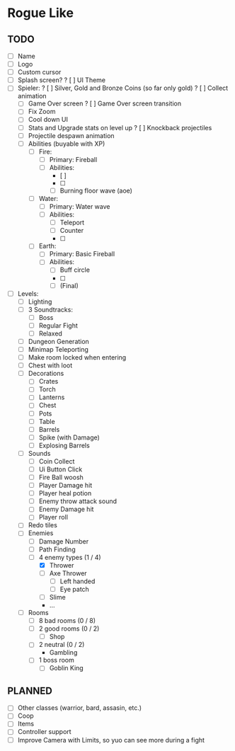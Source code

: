 # Rogue Like

## TODO

- [ ] Name
- [ ] Logo
- [ ] Custom cursor
- [ ] Splash screen?
? [ ] UI Theme
- [ ] Spieler:
	? [ ] Silver, Gold and Bronze Coins (so far only gold)
	? [ ] Collect animation
	- [ ] Game Over screen
	? [ ] Game Over screen transition
	- [ ] Fix Zoom
	- [ ] Cool down UI
	- [ ] Stats and Upgrade stats on level up
	? [ ] Knockback projectiles
	- [ ] Projectile despawn animation
	- [ ] Abilities (buyable with XP)
		- [ ] Fire:
			- [ ] Primary: Fireball
			- [ ] Abilities:
				- [ ] 
				- [ ] 
				- [ ] Burning floor wave (aoe)
		- [ ] Water:
			- [ ] Primary: Water wave
			- [ ] Abilities:
				- [ ] Teleport
				- [ ] Counter
				- [ ] 
		- [ ] Earth:
			- [ ] Primary: Basic Fireball
			- [ ] Abilities:
				- [ ] Buff circle
				- [ ] 
				- [ ] (Final)
- [ ] Levels:
	- [ ] Lighting
	- [ ] 3 Soundtracks:
		- [ ] Boss
		- [ ] Regular Fight
		- [ ] Relaxed
	- [ ] Dungeon Generation
	- [ ] Minimap Teleporting
	- [ ] Make room locked when entering
	- [ ] Chest with loot
	- [ ] Decorations
		- [ ] Crates
		- [ ] Torch
		- [ ] Lanterns
		- [ ] Chest
		- [ ] Pots
		- [ ] Table
		- [ ] Barrels
		- [ ] Spike (with Damage)
		- [ ] Explosing Barrels
	- [ ] Sounds
		- [ ] Coin Collect
		- [ ] Ui Button Click
		- [ ] Fire Ball woosh
		- [ ] Player Damage hit
		- [ ] Player heal potion
		- [ ] Enemy throw attack sound
		- [ ] Enemy Damage hit
		- [ ] Player roll
	- [ ] Redo tiles
	- [ ] Enemies
		- [ ] Damage Number
		- [ ] Path Finding
		- [ ] 4 enemy types (1 / 4)
			- [x] Thrower
			- [ ] Axe Thrower
				- [ ] Left handed
				- [ ] Eye patch
			- [ ] Slime
			- ...
	- [ ] Rooms
		- [ ] 8 bad rooms (0 / 8)
		- [ ] 2 good rooms (0 / 2)
			- [ ] Shop
		- [ ] 2 neutral (0 / 2)
			- Gambling
		- [ ] 1 boss room
			- [ ] Goblin King

## PLANNED

- [ ] Other classes (warrior, bard, assasin, etc.)
- [ ] Coop
- [ ] Items
- [ ] Controller support
- [ ] Improve Camera with Limits, so yuo can see more during a fight
